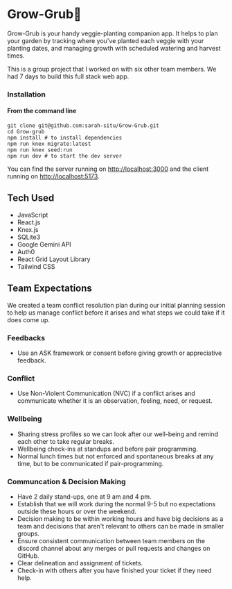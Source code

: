 # Grow-Grub🌱

Grow-Grub is your handy veggie-planting companion app. It helps to plan your garden by tracking where you've planted each veggie with your planting dates, and managing growth with scheduled watering and harvest times.

This is a group project that I worked on with six other team members. We had 7 days to build this full stack web app.

### Installation

#### **From the command line**

```
git clone git@github.com:sarah-situ/Grow-Grub.git
cd Grow-grub
npm install # to install dependencies
npm run knex migrate:latest
npm run knex seed:run
npm run dev # to start the dev server
```

You can find the server running on [http://localhost:3000](http://localhost:3000) and the client running on [http://localhost:5173](http://localhost:5173).

## Tech Used
- JavaScript
- React.js
- Knex.js
- SQLite3
- Google Gemini API
- Auth0
- React Grid Layout Library
- Tailwind CSS

## Team Expectations
We created a team conflict resolution plan during our initial planning session to help us manage conflict before it arises and what steps we could take if it does come up.

### Feedbacks
- Use an ASK framework or consent before giving growth or appreciative feedback.

### Conflict
- Use Non-Violent Communication (NVC) if a conflict arises and communicate whether it is an observation, feeling, need, or request.

### Wellbeing
- Sharing stress profiles so we can look after our well-being and remind each other to take regular breaks.
- Wellbeing check-ins at standups and before pair programming.
- Normal lunch times but not enforced and spontaneous breaks at any time, but to be communicated if pair-programming.

### Communcation & Decision Making
- Have 2 daily stand-ups, one at 9 am and 4 pm.
- Establish that we will work during the normal 9-5 but no expectations outside these hours or over the weekend.
- Decision making to be within working hours and have big decisions as a team and decisions that aren't relevant to others can be made in smaller groups.
- Ensure consistent communication between team members on the discord channel about any merges or pull requests and changes on GitHub.
- Clear delineation and assignment of tickets.
- Check-in with others after you have finished your ticket if they need help.



